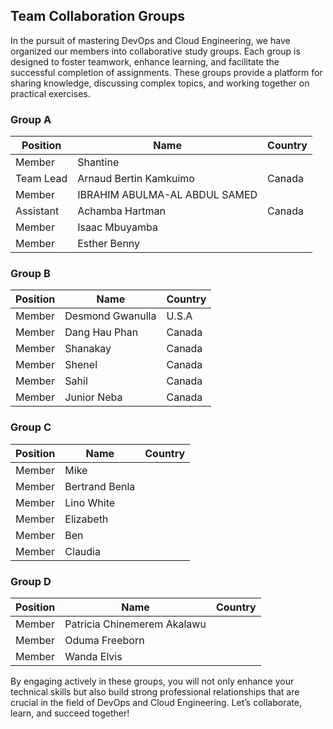 ## Team Collaboration Groups

In the pursuit of mastering DevOps and Cloud Engineering, we have organized our members into collaborative study groups. 
Each group is designed to foster teamwork, enhance learning, and facilitate the successful completion of assignments. 
These groups provide a platform for sharing knowledge, discussing complex topics, and working together on practical exercises.

### Group A

| Position      | Name                               | Country     |
|---------------|------------------------------------|-------------|
| Member        | Shantine                           |             |
|Team Lead      | Arnaud Bertin Kamkuimo             | Canada      |
| Member        | IBRAHIM ABULMA-AL ABDUL SAMED      |             |
| Assistant     | Achamba Hartman                    | Canada      |
| Member        | Isaac Mbuyamba                     |             |
| Member        | Esther Benny                       |             |

### Group B

| Position      | Name                               | Country     |
|---------------|------------------------------------|-------------|
| Member        | Desmond Gwanulla                   | U.S.A       |
| Member        | Dang Hau Phan                      | Canada      |
| Member        | Shanakay                           | Canada      |
| Member        | Shenel                             | Canada      |
| Member        | Sahil                              | Canada      |
| Member        | Junior Neba                        | Canada      |

### Group C

| Position      | Name                               | Country     |
|---------------|------------------------------------|-------------|
| Member        | Mike                               |             |
| Member        | Bertrand Benla                     |             |
| Member        | Lino White                         |             |
| Member        | Elizabeth                          |             |
| Member        | Ben                                |             |
| Member        | Claudia                            |             |

### Group D

| Position      | Name                               | Country     |
|---------------|------------------------------------|-------------|
| Member        | Patricia Chinemerem Akalawu        |             |
| Member        | Oduma Freeborn                     |             |
| Member        | Wanda Elvis                        |             |



By engaging actively in these groups, you will not only enhance your technical skills but also build strong professional relationships that are 
crucial in the field of DevOps and Cloud Engineering. Let’s collaborate, learn, and succeed together!


